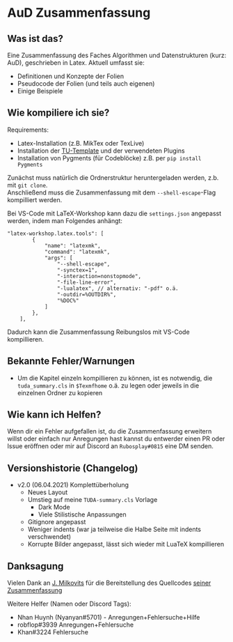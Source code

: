 # AuD Zusammenfassung
## Was ist das?
Eine Zusammenfassung des Faches Algorithmen und Datenstrukturen (kurz: AuD), geschrieben in Latex.
Aktuell umfasst sie:
- Definitionen und Konzepte der Folien
- Pseudocode der Folien (und teils auch eigenen)
- Einige Beispiele

## Wie kompiliere ich sie?
Requirements:
- Latex-Installation (z.B. MikTex oder TexLive)
- Installation der [TU-Template](https://github.com/tudace/tuda_latex_templates) und der verwendeten Plugins
- Installation von Pygments (für Codeblöcke) z.B. per `pip install Pygments`

Zunächst muss natürlich die Ordnerstruktur heruntergeladen werden, z.b. mit `git clone`.  
Anschließend muss die Zusammenfassung mit dem `--shell-escape`-Flag kompilliert werden.  
  
Bei VS-Code mit LaTeX-Workshop kann dazu die `settings.json` angepasst werden, indem man Folgendes anhängt:
```jsonc
"latex-workshop.latex.tools": [
        {
            "name": "latexmk",
            "command": "latexmk",
            "args": [
                "--shell-escape",
                "-synctex=1",
                "-interaction=nonstopmode",
                "-file-line-error",
                "-lualatex", // alternativ: "-pdf" o.ä.
                "-outdir=%OUTDIR%",
                "%DOC%"
            ]
        },
    ],
```
Dadurch kann die Zusammenfassung Reibungslos mit VS-Code kompillieren.

## Bekannte Fehler/Warnungen
- Um die Kapitel einzeln kompillieren zu können, ist es notwendig, die `tuda_summary.cls` in `$Texmfhome` o.ä. zu legen oder jeweils in die einzelnen Ordner zu kopieren
## Wie kann ich Helfen?
Wenn dir ein Fehler aufgefallen ist, du die Zusammenfassung erweitern willst oder einfach nur Anregungen hast kannst du entwerder einen PR oder Issue eröffnen oder mir auf Discord an `Rubosplay#0815` eine DM senden.

## Versionshistorie (Changelog)
- v2.0 (06.04.2021) Komplettüberholung
  - Neues Layout
  - Umstieg auf meine `TUDA-summary.cls` Vorlage
    - Dark Mode
    - Viele Stilistische Anpassungen
  - Gitignore angepasst
  - Weniger indents (war ja teilweise die Halbe Seite mit indents verschwendet)
  - Korrupte Bilder angepasst, lässt sich wieder mit LuaTeX kompillieren
## Danksagung
Vielen Dank an [J. Milkovits](https://github.com/j-milkovits) für die Bereitstellung des Quellcodes [seiner Zusammenfassung](https://github.com/j-milkovits/latex_university_documents/tree/master/aud-reference_sheet)  

Weitere Helfer (Namen oder Discord Tags):  
- Nhan Huynh (Nyanyan#5701) - Anregungen+Fehlersuche+Hilfe
- robflop#3939 Anregungen+Fehlersuche
- Khan#3224 Fehlersuche